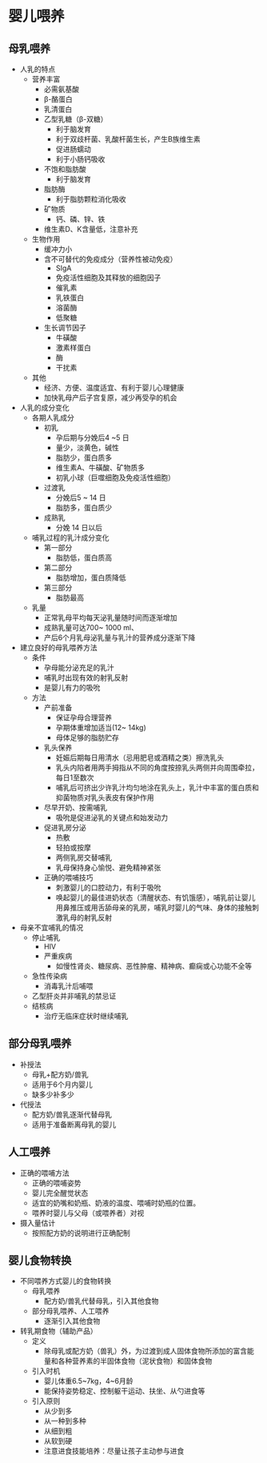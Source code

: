 # 婴儿喂养

## 母乳喂养
- 人乳的特点
  - 营养丰富
    - 必需氨基酸
    - β-酪蛋白
    - 乳清蛋白
    - 乙型乳糖（β-双糖）
      - 利于脑发育
      - 利于双歧杆菌、乳酸杆菌生长，产生B族维生素
      - 促进肠蠕动
      - 利于小肠钙吸收
    - 不饱和脂肪酸
      - 利于脑发育
    - 脂肪酶
      - 利于脂肪颗粒消化吸收
    - 矿物质
      - 钙、磷、锌、铁
    - 维生素D、K含量低，注意补充
  - 生物作用
    - 缓冲力小
    - 含不可替代的免疫成分（营养性被动免疫）
      - SIgA
      - 免疫活性细胞及其释放的细胞因子
      - 催乳素
      - 乳铁蛋白
      - 溶菌酶
      - 低聚糖
    - 生长调节因子
      - 牛磺酸
      - 激素样蛋白
      - 酶
      - 干扰素
  - 其他
    - 经济、方便、温度适宜、有利于婴儿心理健康
    - 加快乳母产后子宫复原，减少再受孕的机会
- 人乳的成分变化
  - 各期人乳成分
    - 初乳
      - 孕后期与分娩后4 ~5 日
      - 量少，淡黄色，碱性
      - 脂肪少，蛋白质多
      - 维生素A、牛磺酸、矿物质多
      - 初乳小球（巨噬细胞及免疫活性细胞）
    - 过渡乳
      - 分娩后5 ~ 14 日
      - 脂肪多，蛋白质少
    - 成熟乳
      - 分娩 14 日以后
  - 哺乳过程的乳汁成分变化
    - 第一部分
      - 脂肪低，蛋白质高
    - 第二部分
      - 脂肪增加，蛋白质降低
    - 第三部分
      - 脂肪最高
  - 乳量
    - 正常乳母平均每天泌乳量随时间而逐渐增加
    - 成熟乳量可达700~ 1000 ml、
    - 产后6个月乳母泌乳量与乳汁的营养成分逐渐下降
- 建立良好的母乳喂养方法
  - 条件
    - 孕母能分泌充足的乳汁
    - 哺乳时出现有效的射乳反射
    - 是婴儿有力的吸吮
  - 方法
    - 产前准备
      - 保证孕母合理营养
      - 孕期体重增加适当(12~ 14kg)
      - 母体足够的脂肪贮存
    - 乳头保养
      - 妊娠后期每日用清水（忌用肥皂或酒精之类）擦洗乳头
      - 乳头内陷者用两手拇指从不同的角度按捺乳头两侧并向周围牵拉，每日1至数次
      - 哺乳后可挤出少许乳汁均匀地涂在乳头上，乳汁中丰富的蛋白质和抑菌物质对乳头表皮有保护作用
    - 尽早开奶、按需哺乳
      - 吸吮是促进泌乳的关键点和始发动力
    - 促进乳房分泌
      - 热敷
      - 轻拍或按摩
      - 两侧乳房交替哺乳
      - 乳母保持身心愉悦、避免精神紧张
    - 正确的喂哺技巧
      - 刺激婴儿的口腔动力，有利于吸吮
      - 唤起婴儿的最佳进奶状态（清醒状态、有饥饿感），哺乳前让婴儿用鼻推压或用舌舔母亲的乳房，哺乳时婴儿的气味、身体的接触刺激乳母的射乳反射
- 母亲不宜哺乳的情况
  - 停止哺乳
    - HIV
    - 严重疾病
      - 如慢性肾炎、糖尿病、恶性肿瘤、精神病、癫痫或心功能不全等
  - 急性传染病
    - 消毒乳汁后哺喂
  - 乙型肝炎并非哺乳的禁忌证
  - 结核病
    - 治疗无临床症状时继续哺乳
## 部分母乳喂养
- 补授法
  - 母乳+配方奶/兽乳
  - 适用于6个月内婴儿
  - 缺多少补多少
- 代授法
  - 配方奶/兽乳逐渐代替母乳
  - 适用于准备断离母乳的婴儿
## 人工喂养
- 正确的喂哺方法
  - 正确的喂哺姿势
  - 婴儿完全醒觉状态
  - 适宜的奶嘴和奶瓶、奶液的温度、喂哺时奶瓶的位置。
  - 喂养时婴儿与父母（或喂养者）对视
- 摄入量估计
  - 按照配方奶的说明进行正确配制
## 婴儿食物转换
- 不同喂养方式婴儿的食物转换
  - 母乳喂养
    - 配方奶/兽乳代替母乳，引入其他食物
  - 部分母乳喂养、人工喂养
    - 逐渐引入其他食物
- 转乳期食物（辅助产品）
  - 定义
    - 除母乳或配方奶（兽乳）外，为过渡到成人固体食物所添加的富含能量和各种营养素的半固体食物（泥状食物）和固体食物
  - 引入时机
    - 婴儿体重6.5~7kg，4~6月龄
    - 能保持姿势稳定、控制躯干运动、扶坐、从勺进食等
  - 引入原则
    - 从少到多 
    - 从一种到多种
    - 从细到粗
    - 从软到硬
    - 注意进食技能培养：尽量让孩子主动参与进食